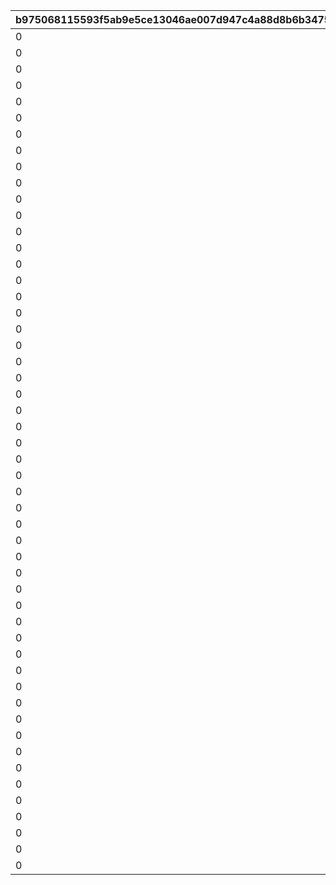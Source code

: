 |b975068115593f5ab9e5ce13046ae007d947c4a88d8b6b34751b00ccda34b803|6de6ad221aebaf67864eb59fee77da2b5cb6074a6b0e7e26e7c6d785876d79a8|31f8ca6bcad031f62968a9cda654e758b77ebb4da6ae920e8a2d0d70d7a07723|518d194ffae4c1555c56cf7f933d3d194f7fa814c3f35defc904b3d021eacfa5|3a9d54d1c9b9b80073ddcc6196119198580e98be8085255f93362d859ed2fe0f|427e4f592def1a2120b72ee123e7351965d8e39e1f7190d87f0aa492bc5b01f0|b798c2ea8abf9c6aaaf81d5b40ad7fceaf8d20d60a72ee7abfc52787e2f1b128|ff63ca2ee022d3f9b1b9004654b5b064c6ce0465a5941fef130dd828dbead2b3|3458e754470630061756b6db1783a719884ca4bace39068f0ec165d58595bb4f|b2c3c60369621a8af27ef352f5aa26e40071e97057988ffae3c1ddba3550370d|0f4aa4a52483cff2e845b485336929005195855e3955e81180e2f7243b9a9d76|2e055eed31748fafbc632a08e2a556c667d16ee3c9cf9a70e41854ca11938035|3448966eb82b829157d17924fa5ae1378eaefb9fd237c5442777b7ea4d18c862|45c6123f53544048905e4dd7c94fa101f68062e41ee8063a2a26e7bde913739c|c2591a2e30fb6ee36139cf6f7bd4219cafb27f1b97159e114d407ad7818d8440|
| --- | --- | --- | --- | --- | --- | --- | --- | --- | --- | --- | --- | --- | --- | --- |
|0|2|0|1|2001|1|20011|0|0|20012|1|7|0|0|40001|
|0|2|0|1|2002|1|20021|0|0|20022|1|7|0|0|40001|
|0|2|0|1|2003|1|20031|0|0|20032|1|7|0|0|40001|
|0|2|0|1|2004|1|20041|0|0|20042|1|7|0|0|40001|
|0|2|0|1|2005|1|20051|0|0|20052|1|7|0|0|40001|
|0|2|0|1|2006|1|20061|0|0|20062|1|7|0|0|40001|
|0|2|0|1|2007|1|20071|0|0|20072|1|7|0|0|40001|
|0|2|0|1|2008|1|20081|0|0|20082|1|7|0|0|40001|
|0|2|0|1|2009|1|20091|0|0|20092|1|7|0|0|40001|
|0|2|0|1|2010|1|20101|0|0|20102|1|7|0|0|40001|
|0|2|0|1|2011|1|20111|0|0|20112|1|7|0|0|40001|
|0|2|0|1|2012|1|20121|0|0|20122|1|7|0|0|40001|
|0|2|0|1|2013|1|20131|0|0|20132|1|7|0|0|40001|
|0|2|0|1|2014|1|20141|0|0|20142|1|7|0|0|40001|
|0|2|0|1|2015|1|20151|0|0|20152|1|7|0|0|40001|
|0|2|0|1|2016|1|20161|0|0|20162|1|7|0|0|40001|
|0|2|0|1|2017|1|20171|0|0|20172|1|7|0|0|40001|
|0|2|0|1|2018|1|20181|0|0|20182|1|7|0|0|40001|
|0|2|0|1|2019|1|20191|0|0|20192|1|7|0|0|40001|
|0|2|0|1|2020|1|20201|0|0|20202|1|7|0|0|40001|
|0|2|0|1|2021|1|20211|0|0|20212|1|7|0|0|40001|
|0|2|0|1|2022|1|20221|0|0|20222|1|7|0|0|40001|
|0|2|0|1|2023|1|20231|0|0|20232|1|7|0|0|40001|
|0|2|0|1|2024|1|20241|0|0|20242|1|7|0|0|40001|
|0|2|0|1|2025|1|20251|0|0|20252|1|7|0|0|40001|
|0|2|0|1|2026|1|20261|0|0|20262|1|7|0|0|40001|
|0|2|0|1|2027|1|20271|0|0|20272|1|7|0|0|40001|
|0|2|0|1|2028|1|20281|0|0|20282|1|7|0|0|40001|
|0|1|0|1|3001|1|30011|0|40|30012|1|7|0|0|40001|
|0|1|0|1|3002|5|30021|0|40|30022|1|7|0|0|40001|
|0|1|0|1|3003|6|30031|0|40|30032|1|7|0|0|40001|
|0|1|0|2|3004|6|30041|0|-58|30042|1|0|0|0|40001|
|0|1|0|1|3005|1|30051|0|-42|30052|1|-20|0|0|40001|
|0|1|0|1|3006|5|30061|0|-42|30062|1|-20|0|0|40001|
|0|1|0|1|3007|1|30071|0|0|30072|1|40|0|0|40001|
|0|1|0|1|3008|5|30081|0|0|30082|1|40|0|0|40001|
|0|1|0|1|3009|6|30091|0|0|30092|1|40|0|0|40001|
|0|1|0|1|4001|1|40011|0|0|40012|2|0|0|0|40001|
|0|1|0|1|4002|5|40021|0|0|40022|2|0|0|0|40001|
|0|1|0|1|4005|1|40051|0|0|40052|2|0|0|0|40001|
|0|1|0|1|4006|5|40061|0|0|40062|2|0|0|0|40001|
|0|1|0|2|4007|6|40071|0|0|40072|2|0|0|0|40001|
|0|1|0|2|4009|6|40091|0|0|40092|2|0|0|0|40004|
|0|1|0|1|4010|1|40101|0|0|40102|2|0|0|0|40004|
|0|1|0|1|4011|5|40111|0|0|40112|2|0|0|0|40004|
|0|1|0|1|4012|6|40121|0|0|40122|2|0|0|0|40001|
|0|1|0|1|4013|1|40131|0|0|40132|2|0|0|0|40004|
|0|1|0|1|4014|5|40141|0|0|40142|2|0|0|0|40004|
|0|1|0|1|4015|6|40151|0|0|40152|2|0|0|0|40001|
|0|1|0|1|4016|1|40161|0|0|40162|2|0|0|0|40004|
|0|1|0|1|4017|5|40171|0|0|40172|2|0|0|0|40004|
|0|1|0|1|4018|6|40181|0|0|40182|2|0|0|0|40001|